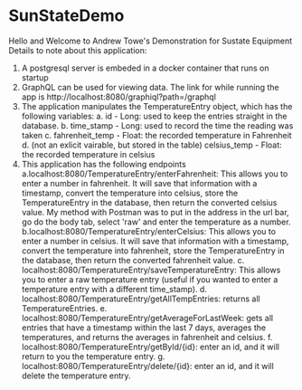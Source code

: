 # SunStateDemo
Hello and Welcome to Andrew Towe's Demonstration for Sustate Equipment
Details to note about this application: 
1. A postgresql server is embeded in a docker container that runs on startup
2. GraphQL can be used for viewing data. The link for while running the app is http://localhost:8080/graphiql?path=/graphql
3. The application manipulates the TemperatureEntry object, which has the following variables:
    a. id - Long: used to keep the entries straight in the database.
    b. time_stamp - Long: used to record the time the reading was taken
    c. fahrenheit_temp - Float: the recorded temperature in Fahrenheit
    d. (not an exlicit vairable, but stored in the table) celsius_temp - Float: the recorded temperature in celsius
4. This application has the following endpoints
    a.localhost:8080/TemperatureEntry/enterFahrenheit: This allows you to enter a number in fahrenheit. It will save that information with a timestamp, convert the temperature into celsius, store the TemperatureEntry in the database, then return the converted celsius value. My method with Postman was to put in the address in the url bar, go do the body tab, select 'raw' and enter the temperature as a number. 
    b.localhost:8080/TemperatureEntry/enterCelsius:  This allows you to enter a number in celsius. It will save that information with a timestamp, convert the temperature into fahrenheit, store the TemperatureEntry in the database, then return the converted fahrenheit value.
    c. localhost:8080/TemperatureEntry/saveTemperatureEntry: This allows you to enter a raw temperature entry (useful if you wanted to enter a temperature entry with a different time_stamp).
    d. localhost:8080/TemperatureEntry/getAllTempEntries: returns all TemperatureEntries.
    e. localhost:8080/TemperatureEntry/getAverageForLastWeek: gets all entries that have a timestamp within the last 7 days, averages the temperatures, and returns the averages in fahrenheit and celsius.
    f. localhost:8080/TemperatureEntry/getById/{id}: enter an id, and it will return to you the temperature entry.
    g. localhost:8080/TemperatureEntry/delete/{id}: enter an id, and it will delete the temperature entry.

